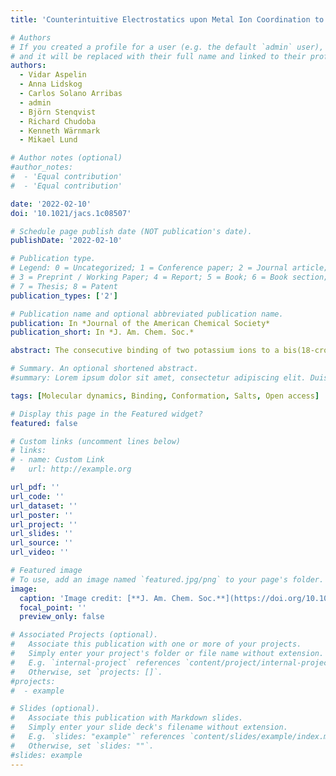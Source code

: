 ```yaml
---
title: 'Counterintuitive Electrostatics upon Metal Ion Coordination to a Receptor with Two Homotopic Binding Sites'

# Authors
# If you created a profile for a user (e.g. the default `admin` user), write the username (folder name) here
# and it will be replaced with their full name and linked to their profile.
authors:
  - Vidar Aspelin
  - Anna Lidskog
  - Carlos Solano Arribas
  - admin
  - Björn Stenqvist
  - Richard Chudoba
  - Kenneth Wärnmark
  - Mikael Lund

# Author notes (optional)
#author_notes:
#  - 'Equal contribution'
#  - 'Equal contribution'

date: '2022-02-10'
doi: '10.1021/jacs.1c08507'

# Schedule page publish date (NOT publication's date).
publishDate: '2022-02-10'

# Publication type.
# Legend: 0 = Uncategorized; 1 = Conference paper; 2 = Journal article;
# 3 = Preprint / Working Paper; 4 = Report; 5 = Book; 6 = Book section;
# 7 = Thesis; 8 = Patent
publication_types: ['2']

# Publication name and optional abbreviated publication name.
publication: In *Journal of the American Chemical Society*
publication_short: In *J. Am. Chem. Soc.*

abstract: The consecutive binding of two potassium ions to a bis(18-crown-6) analogue of Tröger’s base (BCETB) in water was studied by isothermal titration calorimetry using four different salts, KCl, KI, KSCN, and K2SO4. A counterintuitive result was observed: the enthalpy change associated with the binding of the second ion is more negative than that of the first (ΔHbind,2° < ΔHbind,1°). This remarkable finding is supported by continuum electrostatic theory as well as by atomic scale replica exchange molecular dynamics simulations, where the latter robustly reproduces experimental trends for all simulated salts, KCl, KI, and KSCN, using multiple force fields. While an enthalpic K+–K+attraction in water poses a small, but fundamentally important, contribution to the overall interaction, the probability of the collapsed conformation (COL) of BCETB, where both crown ether moieties (CEs) of BCETB are bent in toward the cavity, was found to increase successively upon binding of the first and second potassium ions. The promotion of the COL conformation reveals favorable intrinsic interactions between the potassium coordinated CEs, which further contribute to the observation that ΔHbind,2° < ΔHbind,1°. While the observed trend is independent of the counterion, the origin of the significantly larger magnitude of the difference ΔHbind,2° – ΔHbind,1° observed experimentally for KSCN was studied in light of the weaker hydration of the thiocyanate anion, resulting in an enrichment of thiocyanate ions close to BCETB compared to the other studied counterions. 

# Summary. An optional shortened abstract.
#summary: Lorem ipsum dolor sit amet, consectetur adipiscing elit. Duis posuere tellus ac convallis placerat. Proin tincidunt magna sed ex sollicitudin condimentum.

tags: [Molecular dynamics, Binding, Conformation, Salts, Open access]

# Display this page in the Featured widget?
featured: false

# Custom links (uncomment lines below)
# links:
# - name: Custom Link
#   url: http://example.org

url_pdf: ''
url_code: ''
url_dataset: ''
url_poster: ''
url_project: ''
url_slides: ''
url_source: ''
url_video: ''

# Featured image
# To use, add an image named `featured.jpg/png` to your page's folder.
image:
  caption: 'Image credit: [**J. Am. Chem. Soc.**](https://doi.org/10.1021/jacs.1c08507)'
  focal_point: ''
  preview_only: false

# Associated Projects (optional).
#   Associate this publication with one or more of your projects.
#   Simply enter your project's folder or file name without extension.
#   E.g. `internal-project` references `content/project/internal-project/index.md`.
#   Otherwise, set `projects: []`.
#projects:
#  - example

# Slides (optional).
#   Associate this publication with Markdown slides.
#   Simply enter your slide deck's filename without extension.
#   E.g. `slides: "example"` references `content/slides/example/index.md`.
#   Otherwise, set `slides: ""`.
#slides: example
---
```


